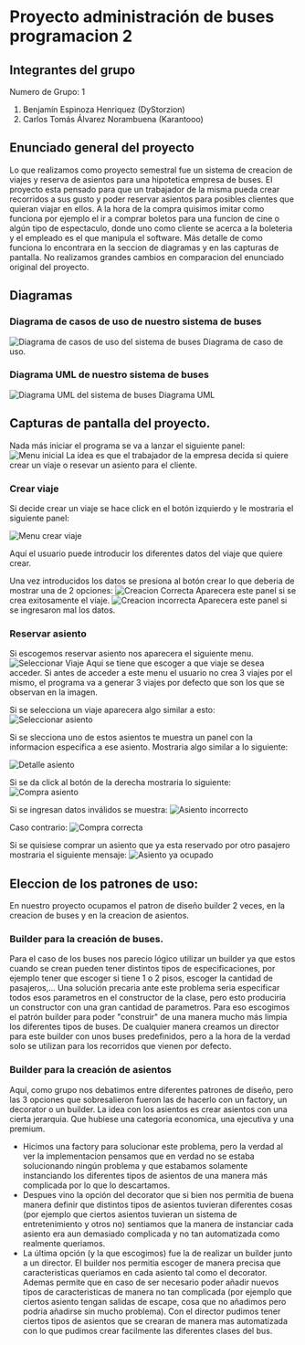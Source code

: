 # Proyecto administración de buses programacion 2
## Integrantes del grupo
Numero de Grupo: 1
1. Benjamín Espinoza Henriquez (DyStorzion)
2. Carlos Tomás Álvarez Norambuena (Karantooo)
## Enunciado general del proyecto
Lo que realizamos como proyecto semestral fue un sistema de creacion de viajes y reserva de asientos para una hipotetica empresa de buses. El proyecto esta pensado para que un trabajador de la misma pueda crear recorridos a sus gusto y poder reservar asientos para posibles clientes que quieran viajar en ellos. A la hora de la compra quisimos imitar como funciona por ejemplo el ir a comprar boletos para una funcion de cine o algún tipo de espectaculo, donde uno como cliente se acerca a la boleteria y el empleado es el que manipula el software. Más detalle de como funciona lo encontrara en la seccion de diagramas y en las capturas de pantalla. No realizamos grandes cambios en comparacion del enunciado original del proyecto.

## Diagramas
### Diagrama de casos de uso de nuestro sistema de buses
![Diagrama de casos de uso del sistema de buses](diagramaDeUsoProyectoFinal.png)
Diagrama de caso de uso.

### Diagrama UML de nuestro sistema de buses
![Diagrama UML del sistema de buses](UMLProyectoFinal.png)
Diagrama UML


## Capturas de pantalla del proyecto.

Nada más iniciar el programa se va a lanzar el siguiente panel:
![Menu inicial](capturasDePantalla/capturaMenuInicial.png)
La idea es que el trabajador de la empresa decida si quiere crear un viaje o resevar un asiento para el cliente. 

### Crear viaje
Si decide crear un viaje se hace click en el botón izquierdo y le mostraria el siguiente panel:

![Menu crear viaje](capturasDePantalla\capturaMenuCrearViaje.png)

Aquí el usuario puede introducir los diferentes datos del viaje que quiere crear.

Una vez introducidos los datos se presiona al botón crear lo que deberia de mostrar una de 2 opciones:
![Creacion Correcta](capturasDePantalla\capturaCreacionCorrecta.png)
Aparecera este panel si se crea exitosamente el viaje.
![Creacion incorrecta](capturasDePantalla\capturaDatosIncorrectos(CrearViaje).png)
Aparecera este panel si se ingresaron mal los datos.

### Reservar asiento
Si escogemos reservar asiento nos aparecera el siguiente menu.
![Seleccionar Viaje](capturasDePantalla\capturaMenuSeleccionarViaje.png)
Aqui se tiene que escoger a que viaje se desea acceder. Si antes de acceder a este menu el usuario no crea 3 viajes por el mismo, el programa va a generar 3 viajes por defecto que son los que se observan en la imagen.

Si se selecciona un viaje aparecera algo similar a esto:
![Seleccionar asiento](capturasDePantalla\capturaMenuSeleccionarAsiento.png)

Si se slecciona uno de estos asientos te muestra un panel con la informacion especifica a ese asiento. Mostraria algo similar a lo siguiente:

![Detalle asiento](capturasDePantalla\capturaMenuDetallesAsiento.png)

Si se da click al botón de la derecha  mostraria lo siguiente:
![Compra asiento](capturasDePantalla\capturaMenuCompraAsiento.png)

Si se ingresan datos inválidos se muestra:
![Asiento incorrecto](capturasDePantalla\capturaDatosIncorrectos(CompraAsiento).png)

Caso contrario:
![Compra correcta](capturasDePantalla\capturaCompraCorrecta.png)

Si se quisiese comprar un asiento que ya esta reservado por otro pasajero mostraria el siguiente mensaje:
![Asiento ya ocupado](capturasDePantalla\capturaMensajeAsientoYaComprado.png)


## Eleccion de los patrones de uso:
En nuestro proyecto ocupamos el patron de diseño builder 2 veces, en la creacion de buses y en la creacion de asientos.
### Builder para la creación de buses.
 Para el caso de los buses nos parecio lógico utilizar un builder ya que estos cuando se crean pueden tener distintos tipos de especificaciones, por ejemplo tener que escoger si tiene 1 o 2 pisos, escoger la cantidad de pasajeros,... Una solución precaria ante este problema seria especificar todos esos parametros en el constructor de la clase, pero esto produciria un constructor con una gran cantidad de parametros. Para eso escogimos el patrón builder para poder "construir" de una manera mucho más limpia los diferentes tipos de buses. De cualquier manera creamos un director para este builder con unos buses predefinidos, pero a la hora de la verdad solo se utilizan para los recorridos que vienen por defecto.

 ### Builder para la creación de asientos 
 Aquí, como grupo nos debatimos entre diferentes patrones de diseño, pero las 3 opciones que sobresalieron fueron las de hacerlo con un factory, un decorator o un builder. La idea con los asientos es crear asientos con una cierta jerarquia. Que hubiese una categoria economica, una ejecutiva y una premium. 
 - Hicimos una factory para solucionar este problema, pero la verdad al ver la implementacion pensamos que en verdad no se estaba solucionando ningún problema y que estabamos solamente instanciando los diferentes tipos de asientos de una manera más complicada por lo que lo descartamos.
 - Despues vino la opción del decorator que si bien nos permitia de buena manera definir que distintos tipos de asientos tuvieran diferentes cosas (por ejemplo que ciertos asientos tuvieran un sistema de entretenimiento y otros no) sentiamos que la manera de instanciar cada asiento era aun demasiado complicada y no tan automatizada como realmente queriamos.
 - La última opción (y la que escogimos) fue la de realizar un builder junto a un director. El builder nos permitia escoger de manera precisa que caracteristicas queriamos en cada asiento tal como el decorator. Ademas permite que en caso de ser necesario poder añadir nuevos tipos de caracteristicas de manera no tan complicada (por ejemplo que ciertos asiento tengan salidas de escape, cosa que no añadimos pero podria añadirse sin mucho problema). Con el director pudimos tener ciertos tipos de asientos que se crearan de manera mas automatizada con lo que pudimos crear facilmente las diferentes clases del bus.
